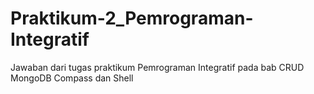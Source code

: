 # Praktikum-2_Pemrograman-Integratif
Jawaban dari tugas praktikum Pemrograman Integratif pada bab CRUD MongoDB Compass dan Shell
